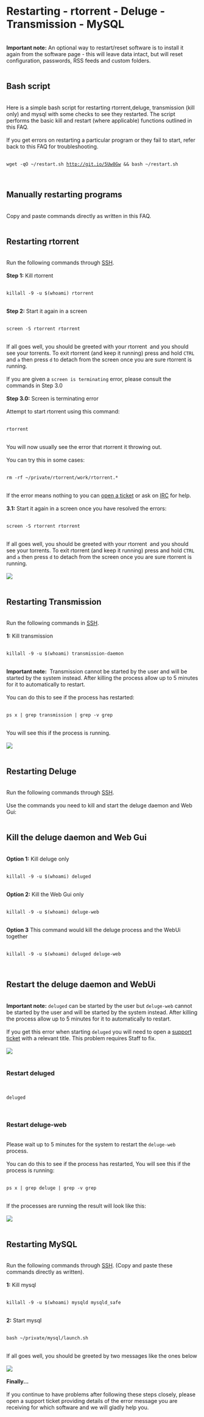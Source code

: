 <h1>Restarting - rtorrent - Deluge - Transmission -  MySQL</h1>

        
<br>
<strong>Important note:</strong> An optional way to restart&#x2F;reset software is to install it again from the software page - this will leave data intact, but will reset configuration, passwords, RSS feeds and custom folders.<br>
<br>
<h2>Bash script</h2><br>
Here is a simple bash script for restarting rtorrent,deluge, transmission (kill only) and mysql with some checks to see they restarted. The script performs the basic kill and restart (where applicable) functions outlined in this FAQ.<br>
<br>
If you get errors on restarting a particular program or they fail to start, refer back to this FAQ for troubleshooting.<br>
<br>
<pre><code>wget -qO ~&#x2F;restart.sh <a href="http://git.io/5Uw8Gw">http:&#x2F;&#x2F;git.io&#x2F;5Uw8Gw</a> &amp;&amp; bash ~&#x2F;restart.sh</code></pre><br>
<h2>Manually restarting programs</h2><br>
Copy and paste commands directly as written in this FAQ.<br>
<br>
<h2>Restarting rtorrent</h2><br>
Run the following commands through <a href="https://www.feralhosting.com/faq/view?question=12">SSH</a>.<br>
<br>
<strong>Step 1:</strong> Kill rtorrent<br>
 <br>
<pre><code>killall -9 -u $(whoami) rtorrent</code></pre><br>
<strong>Step 2:</strong> Start it again in a screen<br>
<br>
<pre><code>screen -S rtorrent rtorrent</code></pre><br>
If all goes well, you should be greeted with your rtorrent&nbsp; and you should see your torrents. To exit rtorrent (and keep it running) press and hold <code>CTRL</code> and <code>a</code> then press <code>d</code> to detach from the screen once you are sure rtorrent is running.<br>
<br>
If you are given a <code>screen is terminating</code> error, please consult the commands in Step 3.0<br>
<br>
<strong>Step 3.0:</strong> Screen is terminating error<br>
<br>
Attempt to start rtorrent using this command:<br>
<br>
<pre><code>rtorrent</code></pre><br>
You will now usually see the error that rtorrent it throwing out.<br>
 <br>
You can try this in some cases: <br>
<br>
<pre><code>rm -rf ~&#x2F;private&#x2F;rtorrent&#x2F;work&#x2F;rtorrent.*</code></pre><br>
If the error means nothing to you can <a href="https://www.feralhosting.com/manager/tickets/new">open a ticket</a> or ask on <a href="https://www.feralhosting.com/chat">IRC</a> for help.<br>
<br>
<strong>3.1:</strong> Start it again in a screen once you have resolved the errors:<br>
<br>
<pre><code>screen -S rtorrent rtorrent</code></pre><br>
If all goes well, you should be greeted with your rtorrent&nbsp; and you should see your torrents. To exit rtorrent (and keep it running) press and hold <code>CTRL</code> and <code>a</code> then press <code>d</code> to detach from the screen once you are sure rtorrent is running.<br>
<br>
<img src="https://raw.github.com/feralhosting/feralfilehosting/master/Feral%20Wiki/Installable%20software/Restarting%20-%20rtorrent%20-%20Deluge%20-%20Transmission%20-%20MySQL/1.png"><br>
<br>
<h2>Restarting Transmission</h2><br>
Run the following commands in <a href="https://www.feralhosting.com/faq/view?question=12">SSH</a>.<br>
<br>
<strong>1:</strong> Kill transmission<br>
<br>
<pre><code>killall -9 -u $(whoami) transmission-daemon</code></pre><br>
<strong>Important note:</strong>&nbsp; Transmission cannot be started by the user and will be started by the system instead. After killing the process allow up to 5 minutes for it to automatically to restart.<br>
<br>
You can do this to see if the process has restarted:<br>
<br>
<pre><code>ps x | grep transmission | grep -v grep</code></pre><br>
You will see this if the process is running.<br>
<br>
<img src="https://raw.github.com/feralhosting/feralfilehosting/master/Feral%20Wiki/Installable%20software/Restarting%20-%20rtorrent%20-%20Deluge%20-%20Transmission%20-%20MySQL/transmission.png"><br>
<br>
<h2>Restarting Deluge</h2><br>
Run the following commands through <a href="https://www.feralhosting.com/faq/view?question=12"> SSH</a>.<br>
<br>
Use the commands you need to kill and start the deluge daemon and Web Gui:<br>
<br>
<h2>Kill the deluge daemon and Web Gui</h2><br>
<strong>Option 1:</strong> Kill deluge only<br>
<br>
<pre><code>killall -9 -u $(whoami) deluged</code></pre><br>
<strong>Option 2:</strong> Kill the Web Gui only<br>
<br>
<pre><code>killall -9 -u $(whoami) deluge-web</code></pre><br>
<strong>Option 3</strong> This command would kill the deluge process and the WebUi together<br>
<br>
<pre><code>killall -9 -u $(whoami) deluged deluge-web</code></pre><br>
<h2>Restart the deluge daemon and WebUi</h2><br>
<strong>Important note:</strong> <code>deluged</code> can be started by the user but <code>deluge-web</code> cannot be started by the user and will be started by the system instead. After killing the process allow up to 5 minutes for it to automatically to restart.<br>
<br>
If you get this error when starting <code>deluged</code> you will need to open a <a href="https://www.feralhosting.com/manager/tickets/new">support ticket</a> with a relevant title. This problem requires Staff to fix.<br>
<br>
<img src="https://raw.github.com/feralhosting/feralfilehosting/master/Feral%20Wiki/Installable%20software/Restarting%20-%20rtorrent%20-%20Deluge%20-%20Transmission%20-%20MySQL/twisted.png"><br>
<br>
<h3>Restart deluged</h3><br>
<pre><code>deluged</code></pre><br>
<h3>Restart deluge-web</h3><br>
Please wait up to 5 minutes for the system to restart the <code>deluge-web</code> process.<br>
<br>
You can do this to see if the process has restarted, You will see this if the process is running:<br>
<br>
<pre><code>ps x | grep deluge | grep -v grep</code></pre><br>
If the processes are running the result will look like this:<br>
<br>
<img src="https://raw.github.com/feralhosting/feralfilehosting/master/Feral%20Wiki/Installable%20software/Restarting%20-%20rtorrent%20-%20Deluge%20-%20Transmission%20-%20MySQL/deluge.png"><br>
<br>
<h2>Restarting MySQL</h2><br>
Run the following commands through <a href="https://www.feralhosting.com/faq/view?question=12"> SSH</a>. (Copy and paste these commands directly as written). <br>
<br>
<strong>1:</strong> Kill mysql<br>
<br>
<pre><code>killall -9 -u $(whoami) mysqld mysqld_safe</code></pre><br>
<strong>2:</strong> Start mysql<br>
<br>
<pre><code>bash ~&#x2F;private&#x2F;mysql&#x2F;launch.sh</code></pre><br>
If all goes well, you should be greeted by two messages like the ones below<br>
<br>
<img src="https://raw.github.com/feralhosting/feralfilehosting/master/Feral%20Wiki/Installable%20software/Restarting%20-%20rtorrent%20-%20Deluge%20-%20Transmission%20-%20MySQL/4.png"><br>
<br>
<strong>Finally...</strong><br>
<br>
If you continue to have problems after following these steps closely, please open a support ticket providing details of the error message you are receiving for which software and we will gladly help you.<br>
<br>
